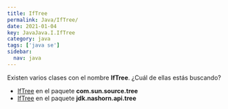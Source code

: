 ```yaml
---
title: IfTree
permalink: Java/IfTree/
date: 2021-01-04
key: JavaJava.I.IfTree
category: java
tags: ['java se']
sidebar: 
  nav: java
---
```


Existen varios clases con el nombre **IfTree**. ¿Cuál de ellas estás buscando?
<ul>
<li><a href="/Java/IfTree-com-sun-source-tree/">IfTree</a> en el paquete <strong>com.sun.source.tree</strong></li>
<li><a href="/Java/IfTree-jdk-nashorn-api-tree/">IfTree</a> en el paquete <strong>jdk.nashorn.api.tree</strong></li>
<ul>
